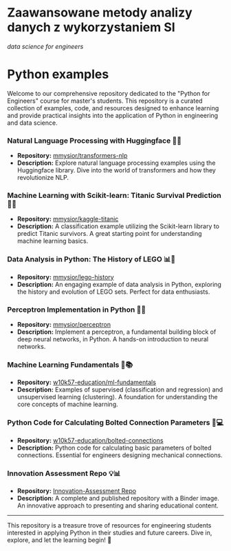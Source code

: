 # Zaawansowane metody analizy danych z wykorzystaniem SI
_data science for engineers_

# Python examples

Welcome to our comprehensive repository dedicated to the "Python for Engineers" course for master's students. This repository is a curated collection of examples, code, and resources designed to enhance learning and provide practical insights into the application of Python in engineering and data science.

### Natural Language Processing with Huggingface 🤗📖
- **Repository:** [mmysior/transformers-nlp](https://github.com/mmysior/transformers-nlp)
- **Description:** Explore natural language processing examples using the Huggingface library. Dive into the world of transformers and how they revolutionize NLP.

### Machine Learning with Scikit-learn: Titanic Survival Prediction 🤖🚢
- **Repository:** [mmysior/kaggle-titanic](https://github.com/mmysior/kaggle-titanic)
- **Description:** A classification example utilizing the Scikit-learn library to predict Titanic survivors. A great starting point for understanding machine learning basics.

### Data Analysis in Python: The History of LEGO 📊🐍
- **Repository:** [mmysior/lego-history](https://github.com/mmysior/lego-history)
- **Description:** An engaging example of data analysis in Python, exploring the history and evolution of LEGO sets. Perfect for data enthusiasts.

### Perceptron Implementation in Python 🧠🐍
- **Repository:** [mmysior/perceptron](https://github.com/mmysior/perceptron)
- **Description:** Implement a perceptron, a fundamental building block of deep neural networks, in Python. A hands-on introduction to neural networks.

### Machine Learning Fundamentals 🤖📚
- **Repository:** [w10k57-education/ml-fundamentals](https://github.com/w10k57-education/ml-fundamentals)
- **Description:** Examples of supervised (classification and regression) and unsupervised learning (clustering). A foundation for understanding the core concepts of machine learning.

### Python Code for Calculating Bolted Connection Parameters 🐍💻
- **Repository:** [w10k57-education/bolted-connections](https://github.com/w10k57-education/bolted-connections)
- **Description:** Python code for calculating basic parameters of bolted connections. Essential for engineers designing mechanical connections.

### Innovation Assessment Repo 💡📊
- **Repository:** [Innovation-Assessment Repo](https://github.com/w10k57-education/innovation-assesment)
- **Description:** A complete and published repository with a Binder image. An innovative approach to presenting and sharing educational content.

---

This repository is a treasure trove of resources for engineering students interested in applying Python in their studies and future careers. Dive in, explore, and let the learning begin! 🚀
